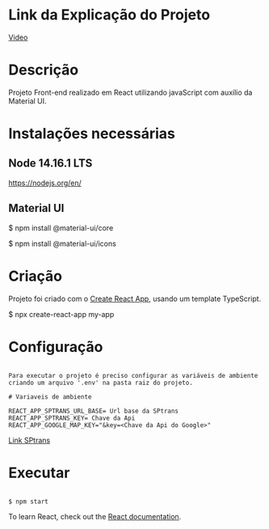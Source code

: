 # Link da Explicação do Projeto

[Video](https://youtu.be/UxCCfdJJT_M)

# Descrição

Projeto Front-end realizado em React utilizando javaScript com auxílio da Material UI.

# Instalações necessárias

## Node 14.16.1 LTS

https://nodejs.org/en/

## Material UI

$ npm install @material-ui/core

$ npm install @material-ui/icons

# Criação

Projeto foi criado com o [Create React App](https://github.com/facebook/create-react-app), usando um template TypeScript.

$ npx create-react-app my-app

# Configuração

```

Para executar o projeto é preciso configurar as variáveis de ambiente criando um arquivo '.env' na pasta raiz do projeto.

# Variaveis de ambiente

REACT_APP_SPTRANS_URL_BASE= Url base da SPtrans
REACT_APP_SPTRANS_KEY= Chave da Api
REACT_APP_GOOGLE_MAP_KEY="&key=<Chave da Api do Google>"
```

[Link SPtrans](https://www.sptrans.com.br/desenvolvedores/api-do-olho-vivo-guia-de-referencia/)

# Executar

```

$ npm start

```

To learn React, check out the [React documentation](https://reactjs.org/).
